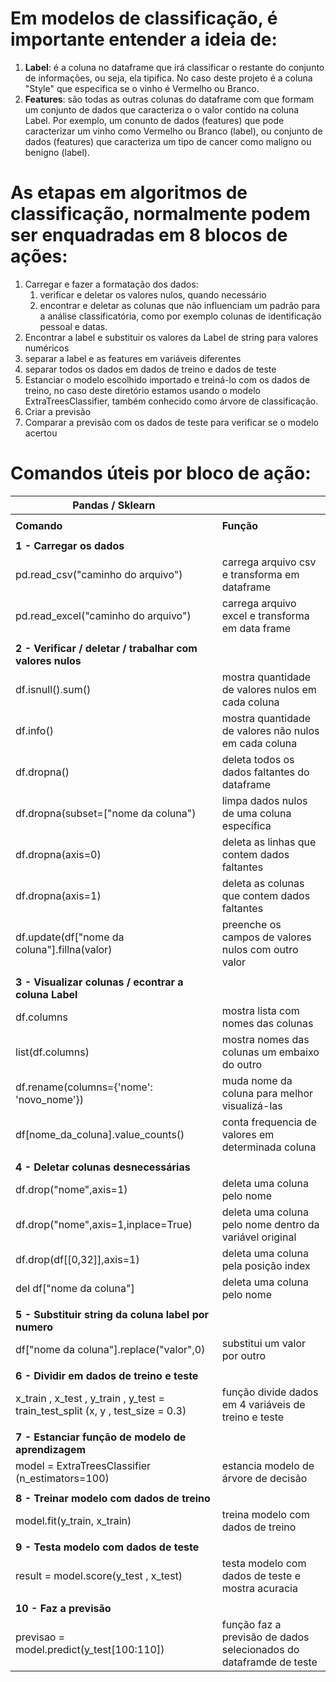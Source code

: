 # Em modelos de classificação, é importante entender  a ideia de:





1. **Label**: é a coluna no dataframe que irá classificar o restante do conjunto de informações, ou seja, ela tipifica. No caso deste projeto é a coluna "Style" que especifica se o vinho é Vermelho ou Branco. 
2. **Features**: são todas as outras colunas do dataframe com que formam um conjunto de dados que caracteriza o o valor contido na coluna Label. Por exemplo, um conunto de dados (features) que pode caracterizar um vinho como Vermelho ou Branco (label), ou conjunto de dados (features) que caracteriza um tipo de cancer como maligno ou benigno (label).





# As etapas em algoritmos de classificação, normalmente podem ser enquadradas em 8 blocos de ações: 





1. Carregar e fazer a formatação dos dados:
   1. verificar e deletar os valores nulos, quando necessário
   2. encontrar e deletar as colunas que não influenciam um padrão para a análise classificatória, como por exemplo colunas de identificação pessoal e datas. 
2. Encontrar a label e substituir os valores da Label de string para valores numéricos
3. separar a label e as features em variáveis diferentes
4. separar todos os dados em dados de treino e dados de teste
5. Estanciar o modelo escolhido importado e treiná-lo com os dados de treino, no caso deste diretório estamos usando o modelo ExtraTreesClassifier, também conhecido como árvore de classificação.
6. Criar a previsão
7. Comparar a previsão com os dados de teste para verificar se o modelo acertou



# Comandos úteis por bloco de ação:





| Pandas / Sklearn                                             |                                                              |
| ------------------------------------------------------------ | ------------------------------------------------------------ |
|                                                              |                                                              |
| **Comando**                                                  | **Função**                                                   |
|                                                              |                                                              |
| **1 - Carregar os dados**                                    |                                                              |
| pd.read_csv("caminho do arquivo")                            | carrega arquivo csv e transforma em dataframe                |
| pd.read_excel("caminho do arquivo")                          | carrega arquivo excel e transforma em data frame             |
|                                                              |                                                              |
| **2 - Verificar / deletar / trabalhar com valores nulos**    |                                                              |
| df.isnull().sum()                                            | mostra quantidade de valores nulos em cada coluna            |
| df.info()                                                    | mostra quantidade de valores não nulos em cada coluna        |
| df.dropna()                                                  | deleta todos os dados faltantes do dataframe                 |
| df.dropna(subset=["nome da coluna")                          | limpa dados nulos de uma coluna específica                   |
| df.dropna(axis=0)                                            | deleta as linhas que contem dados faltantes                  |
| df.dropna(axis=1)                                            | deleta as colunas que contem dados faltantes                 |
| df.update(df["nome da coluna"].fillna(valor)                 | preenche os campos de valores nulos com outro valor          |
|                                                              |                                                              |
| **3 - Visualizar colunas / econtrar a coluna Label**         |                                                              |
| df.columns                                                   | mostra lista com nomes das colunas                           |
| list(df.columns)                                             | mostra nomes das colunas um embaixo do outro                 |
| df.rename(columns={'nome': 'novo_nome'})                     | muda nome da coluna para melhor visualizá-las                |
| df[nome_da_coluna].value_counts()                            | conta frequencia de valores em determinada coluna            |
|                                                              |                                                              |
| **4 - Deletar colunas desnecessárias**                       |                                                              |
| df.drop("nome",axis=1)                                       | deleta uma coluna pelo nome                                  |
| df.drop("nome",axis=1,inplace=True)                          | deleta uma coluna pelo nome dentro da variável original      |
| df.drop(df[[0,32]],axis=1)                                   | deleta uma coluna pela posição index                         |
| del df["nome da coluna"]                                     | deleta uma coluna pelo nome                                  |
|                                                              |                                                              |
| **5 - Substituir string da coluna label por numero**         |                                                              |
| df["nome da coluna"].replace("valor",0)                      | substitui um valor por outro                                 |
|                                                              |                                                              |
| **6 - Dividir em dados de treino e teste**                   |                                                              |
| x_train , x_test , y_train , y_test = train_test_split (x, y , test_size = 0.3) | função divide dados em 4 variáveis de treino e teste         |
|                                                              |                                                              |
| **7 - Estanciar função de modelo de aprendizagem**           |                                                              |
| model = ExtraTreesClassifier (n_estimators=100)              | estancia modelo de árvore de decisão                         |
|                                                              |                                                              |
| **8 - Treinar modelo com dados de treino**                   |                                                              |
| model.fit(y_train, x_train)                                  | treina modelo com dados de treino                            |
|                                                              |                                                              |
| **9 - Testa modelo com dados de teste**                      |                                                              |
| result = model.score(y_test , x_test)                        | testa modelo com dados de teste e mostra acuracia            |
|                                                              |                                                              |
| **10 - Faz a previsão**                                      |                                                              |
| previsao = model.predict(y_test[100:110])                    | função faz a previsão de dados selecionados do dataframde de teste |
